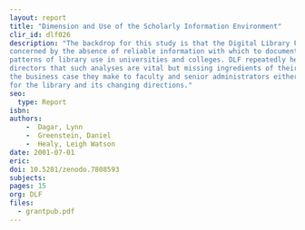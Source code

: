 ```yaml
---
layout: report
title: "Dimension and Use of the Scholarly Information Environment"
clir_id: dlf026
description: "The backdrop for this study is that the Digital Library Federation (DLF) has become increasingly
concerned by the absence of reliable information with which to document and explain changing
patterns of library use in universities and colleges. DLF repeatedly hears from academic library
directors that such analyses are vital but missing ingredients of their strategic planning, and of
the business case they make to faculty and senior administrators either to win or bolster support
for the library and its changing directions."
seo:
  type: Report
isbn: 
authors: 
    -  Dagar, Lynn
    -  Greenstein, Daniel
    -  Healy, Leigh Watson 
date: 2001-07-01
eric:
doi: 10.5281/zenodo.7808593
subjects: 
pages: 15
org: DLF
files:
  - grantpub.pdf
---
```

